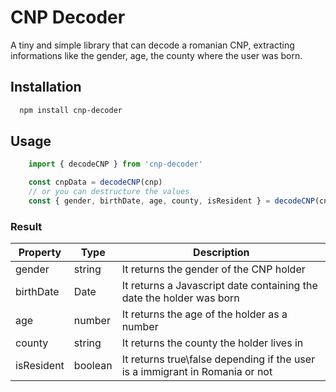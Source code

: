 # CNP Decoder

A tiny and simple library that can decode a romanian CNP, extracting informations like the gender, age, the county where the user was born.


## Installation

```bash
  npm install cnp-decoder
```
    
## Usage

```js
    import { decodeCNP } from 'cnp-decoder'

    const cnpData = decodeCNP(cnp)
    // or you can destructure the values
    const { gender, birthDate, age, county, isResident } = decodeCNP(cnp)
```

### Result

| Property      | Type          | Description |
| ------------- | ------------- | ----------- |
| gender  | string  | It returns the gender of the CNP holder |
| birthDate  | Date  | It returns a Javascript date containing the date the holder was born |
| age | number | It returns the age of the holder as a number |
| county | string | It returns the county the holder lives in |
| isResident | boolean | It returns true\false depending if the user is a immigrant in Romania or not
